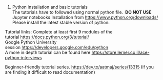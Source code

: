 1) Python installation and basic tutorials  
The tutorials have to followed using normal python file.  **DO NOT USE** Jupyter notebooks Installation from https://www.python.org/downloads/ Please install the latest stable version of python.  
  
Tutorial links: Complete at least first 9 modules of the tutorial https://docs.python.org/3/tutorial/  
Google Python University session https://developers.google.com/edu/python  
A more in depth tutorial can be found here https://store.lerner.co.il/ace-python-interviews

Beginner-friendly tutorial series. https://dev.to/aatmaj/series/13315 (If you are finding it difficult to read documentation) 
